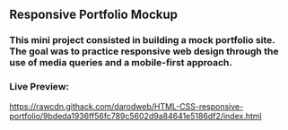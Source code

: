 ## Responsive Portfolio Mockup
### This mini project consisted in building a mock portfolio site. The goal was to practice responsive web design through the use of media queries and a mobile-first approach.
### Live Preview:
https://rawcdn.githack.com/darodweb/HTML-CSS-responsive-portfolio/9bdeda1936ff56fc789c5602d9a84641e5186df2/index.html

